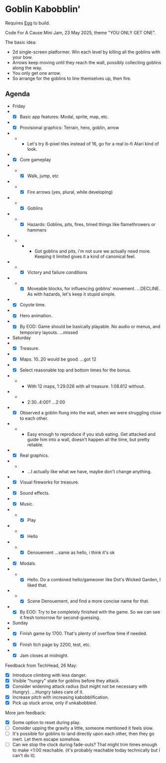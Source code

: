 # Goblin Kabobblin'

Requires [Egg](https://github.com/aksommerville/egg) to build.

Code For A Cause Mini Jam, 23 May 2025, theme "YOU ONLY GET ONE".

The basic idea:
- 2d single-screen platformer. Win each level by killing all the goblins with your bow.
- Arrows keep moving until they reach the wall, possibly collecting goblins along the way.
- You only get one arrow.
- So arrange for the goblins to line themselves up, then fire.

## Agenda

- Friday
- - [x] Basic app features: Modal, sprite, map, etc.
- - [x] Provisional graphics: Terrain, hero, goblin, arrow
- - - Let's try 8-pixel tiles instead of 16, go for a real lo-fi Atari kind of look.
- - [x] Core gameplay
- - - [x] Walk, jump, etc
- - - [x] Fire arrows (yes, plural, while developing)
- - - [x] Goblins
- - - [x] Hazards: Goblins, pits, fires, timed things like flamethrowers or hammers
- - - - Got goblins and pits, i'm not sure we actually need more. Keeping it limited gives it a kind of canonical feel.
- - - [x] Victory and failure conditions
- - - [x] Moveable blocks, for influencing goblins' movement. ...DECLINE. As with hazards, let's keep it stupid simple.
- - [x] Coyote time.
- - [x] Hero animation.
- - [x] By EOD: Game should be basically playable. No audio or menus, and temporary layouts. ...missed
- Saturday
- - [x] Treasure.
- - [x] Maps. 10..20 would be good. ...got 12
- - [x] Select reasonable top and bottom times for the bonus.
- - - With 12 maps, 1:29.026 with all treasure. 1:08.612 without.
- - - 2:30..4:00? ...2:00
- - [x] Observed a goblin flung into the wall, when we were struggling close to each other.
- - - Easy enough to reproduce if you stub eating. Get attacked and guide him into a wall, doesn't happen all the time, but pretty reliable.
- - [x] Real graphics.
- - - ...I actually like what we have, maybe don't change anything.
- - [x] Visual fireworks for treasure.
- - [x] Sound effects.
- - [x] Music.
- - - [x] Play
- - - [x] Hello
- - - [x] Denouement ...same as hello, i think it's ok
- - [x] Modals.
- - - [x] Hello. Do a combined hello/gameover like Dot's Wicked Garden, I liked that.
- - - [x] Scene Denouement, and find a more concise name for that.
- - [x] By EOD: Try to be completely finished with the game. So we can see it fresh tomorrow for second-guessing.
- Sunday
- - [x] Finish game by 1700. That's plenty of overflow time if needed.
- - [x] Finish Itch page by 2200, test, etc.
- - [x] Jam closes at midnight.

Feedback from TechHead, 26 May:
- [x] Introduce climbing with less danger.
- [x] Visible "hungry" state for goblins before they attack.
- [x] Consider widening attack radius (but might not be necessary with Hungry). ...Hungry takes care of it.
- [x] Increase pitch with increasing kabobblification.
- [x] Pick up stuck arrow, only if unkabobbled.

More jam feedback:
- [x] Some option to reset during play.
- [ ] Consider upping the gravity a little, someone mentioned it feels slow.
- [ ] It's possible for goblins to land directly upon each other, then they go inert. Let them escape somehow.
- [ ] Can we stop the clock during fade-outs? That might trim times enough to make <1:00 reachable. (it's probably reachable today technically but I can't do it).
